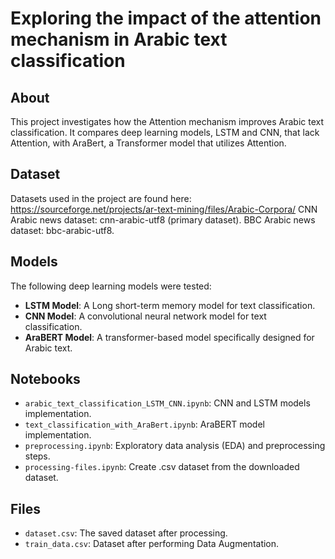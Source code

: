 # Exploring the impact of the attention mechanism in Arabic text classification

## About
This project investigates how the Attention mechanism improves Arabic text classification. It compares deep learning models, LSTM and CNN, that lack Attention, with AraBert, a Transformer model that utilizes Attention.

## Dataset
Datasets used in the project are found here:
https://sourceforge.net/projects/ar-text-mining/files/Arabic-Corpora/
CNN Arabic news dataset: cnn-arabic-utf8 (primary dataset).
BBC Arabic news dataset: bbc-arabic-utf8.

## Models
The following deep learning models were tested:
- **LSTM Model**: A Long short-term memory model for text classification.
- **CNN Model**: A convolutional neural network model for text classification.
- **AraBERT Model**: A transformer-based model specifically designed for Arabic text.

## Notebooks
- `arabic_text_classification_LSTM_CNN.ipynb`: CNN and LSTM models implementation.
- `text_classification_with_AraBert.ipynb`:  AraBERT model implementation.
- `preprocessing.ipynb`: Exploratory data analysis (EDA) and preprocessing steps.
- `processing-files.ipynb`: Create .csv dataset from the downloaded dataset.

## Files
- `dataset.csv`: The saved dataset after processing.
- `train_data.csv`: Dataset after performing Data Augmentation.
